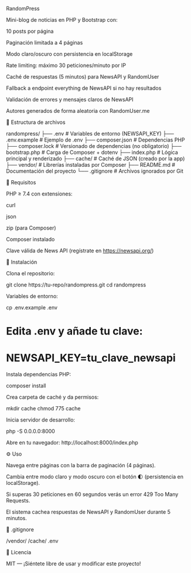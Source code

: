 RandomPress

Mini-blog de noticias en PHP y Bootstrap con:

10 posts por página

Paginación limitada a 4 páginas

Modo claro/oscuro con persistencia en localStorage

Rate limiting: máximo 30 peticiones/minuto por IP

Caché de respuestas (5 minutos) para NewsAPI y RandomUser

Fallback a endpoint everything de NewsAPI si no hay resultados

Validación de errores y mensajes claros de NewsAPI

Autores generados de forma aleatoria con RandomUser.me

📁 Estructura de archivos

randompress/
├── .env                 # Variables de entorno (NEWSAPI_KEY)
├── .env.example         # Ejemplo de .env
├── composer.json        # Dependencias PHP
├── composer.lock        # Versionado de dependencias (no obligatorio)
├── bootstrap.php        # Carga de Composer + dotenv
├── index.php            # Lógica principal y renderizado
├── cache/               # Caché de JSON (creado por la app)
├── vendor/              # Librerías instaladas por Composer
├── README.md            # Documentación del proyecto
└── .gitignore           # Archivos ignorados por Git

🚀 Requisitos

PHP ≥ 7.4 con extensiones:

curl

json

zip (para Composer)

Composer instalado

Clave válida de News API (regístrate en https://newsapi.org/)

🔧 Instalación

Clona el repositorio:

git clone https://tu-repo/randompress.git
cd randompress

Variables de entorno:

cp .env.example .env
# Edita .env y añade tu clave:
# NEWSAPI_KEY=tu_clave_newsapi

Instala dependencias PHP:

composer install

Crea carpeta de caché y da permisos:

mkdir cache
chmod 775 cache

Inicia servidor de desarrollo:

php -S 0.0.0.0:8000

Abre en tu navegador: http://localhost:8000/index.php

⚙️ Uso

Navega entre páginas con la barra de paginación (4 páginas).

Cambia entre modo claro y modo oscuro con el botón 🌓 (persistencia en localStorage).

Si superas 30 peticiones en 60 segundos verás un error 429 Too Many Requests.

El sistema cachea respuestas de NewsAPI y RandomUser durante 5 minutos.

📝 .gitignore

/vendor/
/cache/
.env

📄 Licencia

MIT — ¡Siéntete libre de usar y modificar este proyecto!

